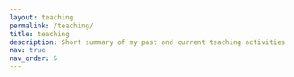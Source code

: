 ```yaml
---
layout: teaching
permalink: /teaching/
title: teaching
description: Short summary of my past and current teaching activities 
nav: true
nav_order: 5
---
```

